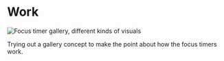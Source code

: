 # Work

![Focus timer gallery, different kinds of visuals](https://grant-uploader.s3.amazonaws.com/2025-01-26-16-25-39-2000.jpg)

Trying out a gallery concept to make the point about how the focus timers work.